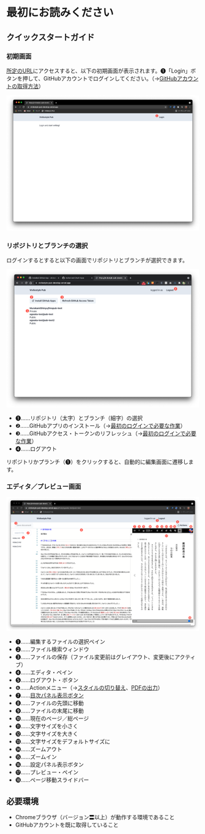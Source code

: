# 最初にお読みください

##  クイックスタートガイド 

### 初期画面

[所定のURL](https://vivliostyle-pub-develop.vercel.app/)にアクセスすると、以下の初期画面が表示されます。❶「Login」ボタンを押して、GitHubアカウントでログインしてください。（→[GitHubアカウントの取得方法](/ja/advance-preparation/get-an-account#github%E3%82%A2%E3%82%AB%E3%82%A6%E3%83%B3%E3%83%88%E3%81%AE%E5%8F%96%E5%BE%97%E6%96%B9%E6%B3%95)）

![初期画面](/images/readme-first/fig-1.png)

### リポジトリとブランチの選択

ログインするとすると以下の画面でリポジトリとブランチが選択できます。

![リポジトリとブランチの選択](/images/readme-first/fig-2.png)

- ❶……リポジトリ（太字）とブランチ（細字）の選択
- ❷……GitHubアプリのインストール（→[最初のログインで必要な作業](/ja/advance-preparation/login.md)）
- ❸……GitHubアクセス・トークンのリフレッシュ（→[最初のログインで必要な作業](/ja/advance-preparation/login.md)）
- ❹……ログアウト

リポジトリかプランチ（❶）をクリックすると、自動的に編集画面に遷移します。

### エディタ／プレビュー画面

![エディタ／プレビュー画面](/images/readme-first/fig-3.png)

- ❶……編集するファイルの選択ペイン
- ❷……ファイル検索ウィンドウ
- ❸……ファイルの保存（ファイル変更前はグレイアウト、変更後にアクティブ）
- ❹……エディタ・ペイン
- ❺……ログアウト・ボタン
- ❻……Actionメニュー（→[スタイルの切り替え](/ja/switching-styles/switching-styles.md)、[PDFの出力](/ja/output-files/output-pdf.md)）
- ❼……[目次パネル表示ボタン](https://docs.vivliostyle.org/#/ja/vivliostyle-viewer#%E7%9B%AE%E6%AC%A1%E3%83%91%E3%83%8D%E3%83%AB)
- ❽……ファイルの先頭に移動
- ❾……ファイルの末尾に移動
- ❿……現在のページ／総ページ
- ⓫……文字サイズを小さく
- ⓬……文字サイズを大きく
- ⓭……文字サイズをデフォルトサイズに
- ⓮……ズームアウト
- ⓯……ズームイン
- ⓰……設定パネル表示ボタン
- ⓱……プレビュー・ペイン
- ⓲……ページ移動スライドバー


## 必要環境 

- Chromeブラウザ（バージョン〓以上）が動作する環境であること
- GitHubアカウントを既に取得していること

